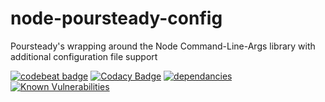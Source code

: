 # node-poursteady-config
Poursteady's wrapping around the Node Command-Line-Args library with additional configuration file support

[![codebeat badge](https://codebeat.co/badges/c7122139-3b83-48d2-9dcd-cbc16b852a77)](https://codebeat.co/projects/github-com-steadyequipment-node-poursteady-config)
[![Codacy Badge](https://api.codacy.com/project/badge/Grade/6e3e837035d347e7aa1665e6eb9d3c68)](https://www.codacy.com/app/yo-ian-g/node-poursteady-config?utm_source=github.com&amp;utm_medium=referral&amp;utm_content=steadyequipment/node-poursteady-config&amp;utm_campaign=Badge_Grade)
[![dependancies](https://david-dm.org/steadyequipment/node-poursteady-config.svg)](https://david-dm.org/steadyequipment/node-poursteady-config)
[![Known Vulnerabilities](https://snyk.io/test/github/steadyequipment/node-poursteady-config/badge.svg)](https://snyk.io/test/github/steadyequipment/node-poursteady-config)
